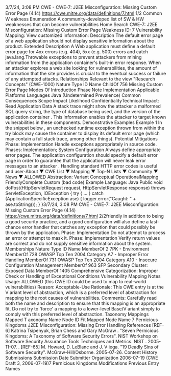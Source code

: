 3/7/24, 3:08 PM CWE - CWE-7: J2EE Misconﬁguration: Missing Custom Error Page (4.14)
https://cwe.mitre.org/data/deﬁnitions/7.html 1/2
Common W eakness Enumeration
A community-developed list of SW & HW weaknesses that can become
vulnerabilities
Home Search
CWE-7: J2EE Misconfiguration: Missing Custom Error Page
Weakness ID: 7
Vulnerability Mapping: 
View customized information:
 Description
The default error page of a web application should not display sensitive information about the product.
 Extended Description
A Web application must define a default error page for 4xx errors (e.g. 404), 5xx (e.g. 500) errors and catch java.lang.Throwable
exceptions to prevent attackers from mining information from the application container's built-in error response.
When an attacker explores a web site looking for vulnerabilities, the amount of information that the site provides is crucial to the
eventual success or failure of any attempted attacks.
 Relationships
 Relevant to the view "Research Concepts" (CWE-1000)
Nature Type ID Name
ChildOf 756 Missing Custom Error Page
 Modes Of Introduction
Phase Note
Implementation
 Applicable Platforms
Languages
Java (Undetermined Prevalence)
 Common Consequences
Scope Impact Likelihood
ConfidentialityTechnical Impact: Read Application Data
A stack trace might show the attacker a malformed SQL query string, the type of database being
used, and the version of the application container . This information enables the attacker to target
known vulnerabilities in these components.
 Demonstrative Examples
Example 1
In the snippet below , an unchecked runtime exception thrown from within the try block may cause the container to display its default
error page (which may contain a full stack trace, among other things).
 Potential Mitigations
Phase: Implementation
Handle exceptions appropriately in source code.
Phases: Implementation; System Configuration
Always define appropriate error pages. The application configuration should specify a default error page in order to guarantee
that the application will never leak error messages to an attacker . Handling standard HTTP error codes is useful and user-About ▼ CWE List ▼ Mapping ▼ Top-N Lists ▼ Community ▼ News ▼
ALLOWED
Abstraction: Variant
Conceptual OperationalMapping
FriendlyComplete Custom
(bad code) Example Language: Java 
Public void doPost(HttpServletRequest request, HttpServletResponse response) throws ServletException, IOException {
try {
...
} catch (ApplicationSpecificException ase) {
logger.error("Caught: " + ase.toString());
}
}3/7/24, 3:08 PM CWE - CWE-7: J2EE Misconﬁguration: Missing Custom Error Page (4.14)
https://cwe.mitre.org/data/deﬁnitions/7.html 2/2friendly in addition to being a good security practice, and a good configuration will also define a last-chance error handler that
catches any exception that could possibly be thrown by the application.
Phase: Implementation
Do not attempt to process an error or attempt to mask it.
Phase: Implementation
Verify return values are correct and do not supply sensitive information about the system.
 Memberships
Nature Type ID Name
MemberOf 2 7PK - Environment
MemberOf 728 OWASP Top Ten 2004 Category A7 - Improper Error Handling
MemberOf 731 OWASP Top Ten 2004 Category A10 - Insecure Configuration Management
MemberOf 963 SFP Secondary Cluster: Exposed Data
MemberOf 1405 Comprehensive Categorization: Improper Check or Handling of Exceptional Conditions
 Vulnerability Mapping Notes
Usage: ALLOWED (this CWE ID could be used to map to real-world vulnerabilities)
Reason: Acceptable-Use
Rationale:
This CWE entry is at the V ariant level of abstraction, which is a preferred level of abstraction for mapping to the root causes of
vulnerabilities.
Comments:
Carefully read both the name and description to ensure that this mapping is an appropriate fit. Do not try to 'force' a mapping to a
lower-level Base/V ariant simply to comply with this preferred level of abstraction.
 Taxonomy Mappings
Mapped T axonomy Name Node ID Fit Mapped Node Name
7 Pernicious Kingdoms J2EE Misconfiguration: Missing Error Handling
 References
[REF-6] Katrina Tsipenyuk, Brian Chess and Gary McGraw . "Seven Pernicious Kingdoms: A Taxonomy of Software Security
Errors". NIST Workshop on Software Security Assurance Tools Techniques and Metrics. NIST . 2005-11-07.
.
[REF-65] M. Howard, D. LeBlanc and J. V iega. "19 Deadly Sins of Software Security". McGraw-Hill/Osborne. 2005-07-26.
 Content History
 Submissions
Submission Date Submitter Organization
2006-07-19
(CWE Draft 3, 2006-07-19)7 Pernicious Kingdoms
 Modifications
 Previous Entry Names
